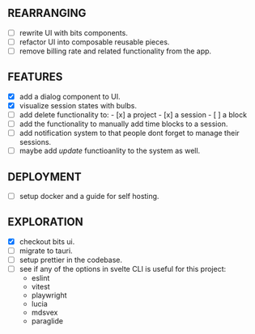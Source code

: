 ## REARRANGING

- [ ] rewrite UI with bits components.
- [ ] refactor UI into composable reusable pieces.
- [ ] remove billing rate and related functionality from the app.

## FEATURES

- [x] add a dialog component to UI.
- [x] visualize session states with bulbs.
- [ ] add delete functionality to: - [x] a project - [x] a session - [ ] a block
- [ ] add the functionality to manually add time blocks to a session.
- [ ] add notification system to that people dont forget to manage their
      sessions.
- [ ] maybe add _update_ functioanlity to the system as well.

## DEPLOYMENT

- [ ] setup docker and a guide for self hosting.

## EXPLORATION

- [x] checkout bits ui.
- [ ] migrate to tauri.
- [ ] setup prettier in the codebase.
- [ ] see if any of the options in svelte CLI is useful for this project:
  - eslint
  - vitest
  - playwright
  - lucia
  - mdsvex
  - paraglide
